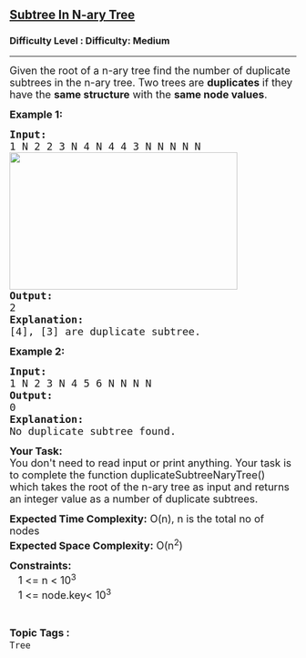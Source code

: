 <h2><a href="https://www.geeksforgeeks.org/problems/subtree-in-n-ary-tree--170647/1?page=1&difficulty=Medium&status=unsolved&sortBy=submissions">Subtree In N-ary Tree</a></h2><h3>Difficulty Level : Difficulty: Medium</h3><hr><div class="problems_problem_content__Xm_eO"><p><span style="font-size:18px">Given the root of a&nbsp;n-ary tree find the number of duplicate subtrees in the&nbsp;n-ary tree. Two trees are&nbsp;<strong>duplicates</strong>&nbsp;if they have the&nbsp;<strong>same structure</strong>&nbsp;with the&nbsp;<strong>same node values</strong>.</span></p>

<p><strong><span style="font-size:18px">Example 1:</span></strong></p>

<pre><span style="font-size:18px"><strong>Input:</strong>
1 N 2 2 3 N 4 N 4 4 3 N N N N N
<img alt="" src="https://media.geeksforgeeks.org/img-practice/n-ary-1-1668854978.PNG" style="height:241px; width:400px">
<strong>Output:</strong> 
2
<strong>Explanation:</strong> 
[4], [3] are duplicate subtree.</span>
</pre>

<p><strong><span style="font-size:18px">Example 2:</span></strong></p>

<pre><strong><span style="font-size:18px">Input:
</span></strong><span style="font-size:18px">1 N 2 3 N 4 5 6 N N N N
<img alt="" src="https://media.geeksforgeeks.org/img-practice/Duplicaten-arytree-1-1668674633.png">
<strong>Output:</strong> 
0
<strong>Explanation:</strong> 
No duplicate subtree found.</span>
</pre>

<p><span style="font-size:18px"><strong>Your Task:</strong><br>
You don't need to read input or print anything. Your task is to complete the function duplicateSubtreeNaryTree</span><span style="font-size:18px">() which takes the root of the n-ary tree as input and returns an integer value as a number of duplicate subtrees.</span></p>

<p><span style="font-size:18px"><strong>Expected Time Complexity:</strong> O(n), n is the total no of nodes<br>
<strong>Expected Space Complexity:</strong> O(n<sup>2</sup>)</span></p>

<p><span style="font-size:18px"><strong>Constraints:</strong><br>
&nbsp;&nbsp;&nbsp;1 &lt;= n &lt;&nbsp;10<sup>3</sup><br>
&nbsp;&nbsp;&nbsp;1 &lt;= node.key&lt;&nbsp;10<sup>3</sup></span></p>
</div><br><p><span style=font-size:18px><strong>Topic Tags : </strong><br><code>Tree</code>&nbsp;
